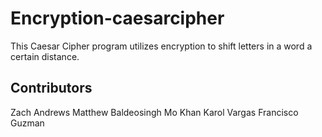 # Encryption-caesarcipher

This Caesar Cipher program utilizes encryption to shift letters in a word a certain distance.

## Contributors

Zach Andrews
Matthew Baldeosingh
Mo Khan
Karol Vargas
Francisco Guzman
